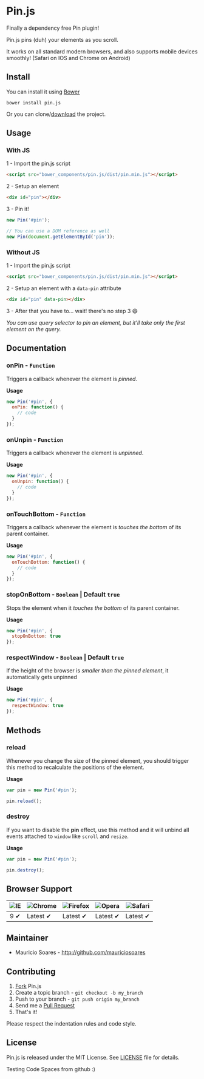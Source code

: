 # Pin.js

Finally a dependency free Pin plugin!

Pin.js pins (duh) your elements as you scroll.

It works on all standard modern browsers, and also supports mobile devices smoothly! (Safari on IOS and Chrome on Android)

## Install

You can install it using [Bower](http://bower.io/)

```
bower install pin.js
```

Or you can clone/[download](https://github.com/mauriciosoares/pin.js/archive/master.zip) the project.

## Usage

### With JS

1 - Import the pin.js script

```html
<script src="bower_components/pin.js/dist/pin.min.js"></script>
```

2 - Setup an element

```html
<div id="pin"></div>
```

3 - Pin it!

```js
new Pin('#pin');

// You can use a DOM reference as well
new Pin(document.getElementById('pin'));
```

### Without JS

1 - Import the pin.js script

```html
<script src="bower_components/pin.js/dist/pin.min.js"></script>
```

2 - Setup an element with a `data-pin` attribute

```html
<div id="pin" data-pin></div>
```

3 - After that you have to... wait! there's no step 3 :smile:

_You can use query selector to pin an element, but it'll take only the first element on the query._

## Documentation

### onPin - `Function`
Triggers a callback whenever the element is _pinned_.

__Usage__
```js
new Pin('#pin', {
  onPin: function() {
    // code
  }
});
```

### onUnpin - `Function`
Triggers a callback whenever the element is _unpinned_.

__Usage__
```js
new Pin('#pin', {
  onUnpin: function() {
    // code
  }
});
```

### onTouchBottom - `Function`
Triggers a callback whenever the element is _touches the bottom_ of its parent container.

__Usage__
```js
new Pin('#pin', {
  onTouchBottom: function() {
    // code
  }
});
```

### stopOnBottom - `Boolean` | Default `true`
Stops the element when it _touches the bottom_ of its parent container.

__Usage__
```js
new Pin('#pin', {
  stopOnBottom: true
});
```

### respectWindow - `Boolean` | Default `true`
If the height of the browser is _smaller than the pinned element_, it automatically gets unpinned

__Usage__
```js
new Pin('#pin', {
  respectWindow: true
});
```

## Methods

### reload
Whenever you change the size of the pinned element, you should trigger this method to recalculate the positions of the element.

__Usage__
```js
var pin = new Pin('#pin');

pin.reload();
```

### destroy
If you want to disable the __pin__ effect, use this method and it will unbind all events attached to `window` like `scroll` and `resize`.

__Usage__
```js
var pin = new Pin('#pin');

pin.destroy();
```

## Browser Support

![IE](https://cloud.githubusercontent.com/assets/398893/3528325/20373e76-078e-11e4-8e3a-1cb86cf506f0.png) | ![Chrome](https://cloud.githubusercontent.com/assets/398893/3528328/23bc7bc4-078e-11e4-8752-ba2809bf5cce.png) | ![Firefox](https://cloud.githubusercontent.com/assets/398893/3528329/26283ab0-078e-11e4-84d4-db2cf1009953.png) | ![Opera](https://cloud.githubusercontent.com/assets/398893/3528330/27ec9fa8-078e-11e4-95cb-709fd11dac16.png) | ![Safari](https://cloud.githubusercontent.com/assets/398893/3528331/29df8618-078e-11e4-8e3e-ed8ac738693f.png)
--- | --- | --- | --- | --- |
<center>9 ✔</center> | Latest ✔ | Latest ✔ | Latest ✔ | Latest ✔ |

## Maintainer

- Mauricio Soares - <http://github.com/mauriciosoares>

## Contributing

1. [Fork](http://help.github.com/forking/) Pin.js
2. Create a topic branch - `git checkout -b my_branch`
3. Push to your branch - `git push origin my_branch`
4. Send me a [Pull Request](https://help.github.com/articles/using-pull-requests)
5. That's it!

Please respect the indentation rules and code style.

## License

Pin.js is released under the MIT License. See [LICENSE](https://github.com/mauriciosoares/pin.js/blob/master/LICENSE) file for details.

Testing Code Spaces from github :)